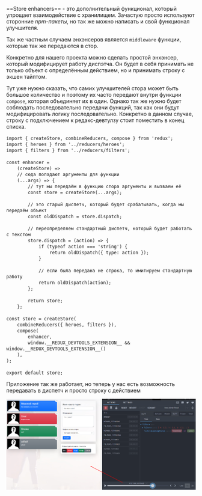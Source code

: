 
==Store enhancers== - это дополнительный функционал, который упрощает взаимодействие с хранилищем. Зачастую просто используют сторонние *npm-пакеты*, но так же можно написать и свой функционал улучшителя.

Так же частным случаем энхэнсеров является `middleware` функции, которые так же передаются в стор.

Конкретно для нашего проекта можно сделать простой энхэнсер, который модифицирует работу диспэтча. Он будет в себя принимать не только объект с определённым действием, но и принимать строку с экшен тайптом.

Тут уже нужно сказать, что самих улучшителей стора может быть большое количество и поэтому их часто передают внутри функции `compose`, которая объединяет их в один. Однако так же нужно будет соблюдать последовательно передачи функций, так как они будут модифицировать логику последовательно. Конкретно в данном случае, строку с подключением к редакс-девтулзу стоит поместить в конец списка.

```JS
import { createStore, combineReducers, compose } from 'redux';
import { heroes } from '../reducers/heroes';
import { filters } from '../reducers/filters';

const enhancer =
	(createStore) =>
	// сюда попадают аргументы для функции
	(...args) => {
		// тут мы передаём в функцию стора аргументы и вызваем её
		const store = createStore(...args);

		// это старый диспетч, который будет срабатывать, когда мы передаём объект
		const oldDispatch = store.dispatch;

		// переопределяем стандартный диспетч, который будет работать с текстом
		store.dispatch = (action) => {
			if (typeof action === 'string') {
				return oldDispatch({ type: action });
			}

			// если была передана не строка, то имитируем стандартную работу
			return oldDispatch(action);
		};

		return store;
	};

const store = createStore(
	combineReducers({ heroes, filters }),
	compose(
		enhancer, 
		window.__REDUX_DEVTOOLS_EXTENSION__ && window.__REDUX_DEVTOOLS_EXTENSION__()
	),
);

export default store;
```

Приложение так же работает, но теперь у нас есть возможность передавать в диспетч и просто строку с действием

![](_png/dd400bb592bce412f86ea5d95b35788c.png)
